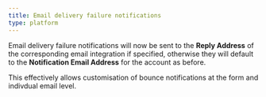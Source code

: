 ```yaml
---
title: Email delivery failure notifications
type: platform
---
```


Email delivery failure notifications will now be sent to the **Reply Address** of the corresponding email integration if specified, otherwise they will default to the **Notification Email Address** for the account as before.

This effectively allows customisation of bounce notifications at the form and indivdual email level.